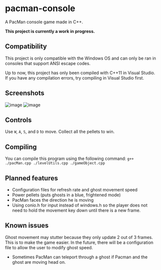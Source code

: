 # pacman-console

A PacMan console game made in C++.

**This project is currently a work in progress.**

## Compatibility

This project is only compatible with the Windows OS and can only be ran in consoles that support ANSI escape codes.

Up to now, this project has only been compiled with C++11 in Visual Studio. If you have any compilation errors, try compiling in Visual Studio first.

## Screenshots
![image](https://user-images.githubusercontent.com/98898166/183758714-ceeec88e-f990-4937-a294-409b72c4500a.png)
![image](https://user-images.githubusercontent.com/98898166/183759052-5a02e080-0491-4c30-b749-ae16d7324f2e.png)

## Controls

Use `W`, `A`, `S`, and `D` to move. Collect all the pellets to win.

## Compiling

You can compile this program using the following command: `g++ ./pacMan.cpp ./levelUtils.cpp ./gameObject.cpp`

## Planned features

- Configuration files for refresh rate and ghost movement speed
- Power pellets (puts ghosts in a blue, frightened mode)
- PacMan faces the direction he is moving
- Using conio.h for input instead of windows.h so the player does not need to hold the movement key down until there is a new frame.

## Known issues
Ghost movement may stutter because they only update 2 out of 3 frames. This is to make the game easier. In the future, there will be a configuration file to allow the user to modify ghost speed.

- Sometimes PacMan can teleport through a ghost if Pacman and the ghost are moving head on.

